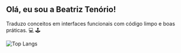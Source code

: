 ## Olá, eu sou a Beatriz Tenório!


Traduzo conceitos em interfaces funcionais com código limpo e boas práticas. 💻 🕹

![Top Langs](https://github-readme-stats.vercel.app/api/top-langs/?username=anuraghazra&layout=compact)








